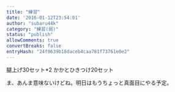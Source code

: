 ```yaml
---
title: "練習"
date: '2016-01-12T23:54:01'
author: "subaru44k"
category: "練習(弱)"
status: "publish"
allowComments: true
convertBreaks: false
entryHash: "24f0639b18daceb4caa781f73761e0e2"
---
```

腿上げ30セット*2
かかとひきつけ20セット

ま、あんま意味ないけどね。明日はもうちょっと真面目にやる予定。
